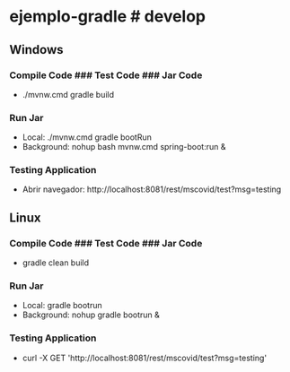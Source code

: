 # ejemplo-gradle # develop

## Windows

### Compile Code ### Test Code ### Jar Code
* ./mvnw.cmd gradle build

### Run Jar
* Local:      ./mvnw.cmd  gradle bootRun
* Background: nohup bash mvnw.cmd spring-boot:run &

### Testing Application
* Abrir navegador: http://localhost:8081/rest/mscovid/test?msg=testing

## Linux

### Compile Code ### Test Code ### Jar Code
* gradle clean build

### Run Jar
* Local:      gradle bootrun 
* Background: nohup gradle bootrun &

### Testing Application
* curl -X GET 'http://localhost:8081/rest/mscovid/test?msg=testing'